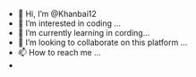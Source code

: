 - 👋 Hi, I’m @Khanbai12
- 👀 I’m interested in coding ...
- 🌱 I’m currently learning in cording...
- 💞️ I’m looking to collaborate on this platform ...
- 📫 How to reach me ...
- 
<!---
Khanbai12/Khanbai12 is a ✨ special ✨ repository because its `README.md` (this file) appears on your GitHub profile.
You can click the Preview link to take a look at your changes.
